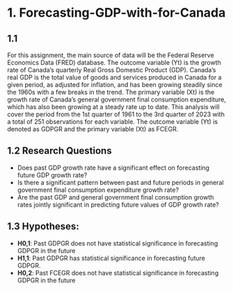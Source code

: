 # 1. Forecasting-GDP-with-for-Canada
## 1.1 
For this assignment, the main source of data will be the Federal Reserve Economics Data (FRED) database. The outcome variable (Yt) is the growth rate of Canada’s quarterly Real Gross Domestic Product (GDP). Canada’s real GDP is the total value of goods and services produced in Canada for a given period, as adjusted for inflation, and has been growing steadily since the 1960s with a few breaks in the trend. The primary variable (Xt) is the growth rate of Canada’s general government final consumption expenditure, which has also been growing at a steady rate up to date. This analysis will cover the period from the 1st quarter of 1961 to the 3rd quarter of 2023 with a total of 251 observations for each variable. The outcome variable (Yt) is denoted as GDPGR and the primary variable (Xt) as FCEGR.
 
## 1.2 Research Questions
- Does past GDP growth rate have a significant effect on forecasting future GDP growth rate?
- Is there a significant pattern between past and future periods in general government final consumption expenditure growth rate?
- Are the past GDP and general government final consumption growth rates jointly significant in predicting future values of GDP growth rate?

## 1.3 Hypotheses:
- **H0,1**: Past GDPGR does not have statistical significance in forecasting GDPGR in the future
- **H1,1**: Past GDPGR has statistical significance in forecasting future GDPGR.
- **H0,2**: Past FCEGR does not have statistical significance in forecasting GDPGR in the future
